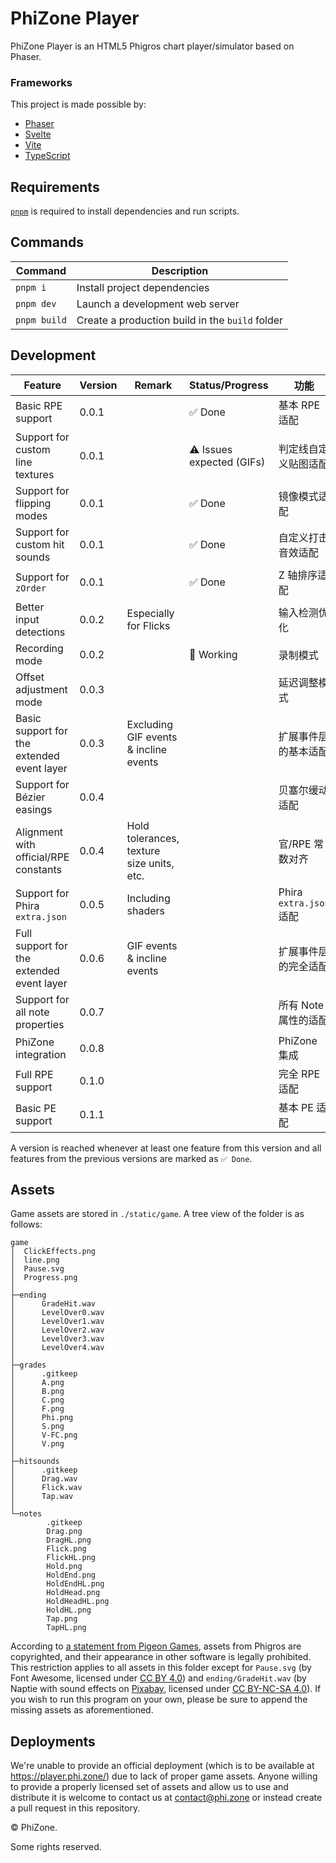 # PhiZone Player

PhiZone Player is an HTML5 Phigros chart player/simulator based on Phaser.

### Frameworks

This project is made possible by:

- [Phaser](https://github.com/phaserjs/phaser)
- [Svelte](https://github.com/sveltejs/kit)
- [Vite](https://github.com/vitejs/vite)
- [TypeScript](https://github.com/microsoft/TypeScript)

## Requirements

[`pnpm`](https://pnpm.io) is required to install dependencies and run scripts.

## Commands

| Command      | Description                                     |
| ------------ | ----------------------------------------------- |
| `pnpm i`     | Install project dependencies                    |
| `pnpm dev`   | Launch a development web server                 |
| `pnpm build` | Create a production build in the `build` folder |

## Development

| Feature                                    | Version | Remark                                    | Status/Progress           | 功能                    |
| ------------------------------------------ | ------- | ----------------------------------------- | ------------------------- | ----------------------- |
| Basic RPE support                          | 0.0.1   |                                           | ✅ Done                   | 基本 RPE 适配           |
| Support for custom line textures           | 0.0.1   |                                           | ⚠️ Issues expected (GIFs) | 判定线自定义贴图适配    |
| Support for flipping modes                 | 0.0.1   |                                           | ✅ Done                   | 镜像模式适配            |
| Support for custom hit sounds              | 0.0.1   |                                           | ✅ Done                   | 自定义打击音效适配      |
| Support for `zOrder`                       | 0.0.1   |                                           | ✅ Done                   | Z 轴排序适配            |
| Better input detections                    | 0.0.2   | Especially for Flicks                     |                           | 输入检测优化            |
| Recording mode                             | 0.0.2   |                                           | 🚧 Working                | 录制模式                |
| Offset adjustment mode                     | 0.0.3   |                                           |                           | 延迟调整模式            |
| Basic support for the extended event layer | 0.0.3   | Excluding GIF events & incline events     |                           | 扩展事件层的基本适配    |
| Support for Bézier easings                 | 0.0.4   |                                           |                           | 贝塞尔缓动适配          |
| Alignment with official/RPE constants      | 0.0.4   | Hold tolerances, texture size units, etc. |                           | 官/RPE 常数对齐         |
| Support for Phira `extra.json`             | 0.0.5   | Including shaders                         |                           | Phira `extra.json` 适配 |
| Full support for the extended event layer  | 0.0.6   | GIF events & incline events               |                           | 扩展事件层的完全适配    |
| Support for all note properties            | 0.0.7   |                                           |                           | 所有 Note 属性的适配    |
| PhiZone integration                        | 0.0.8   |                                           |                           | PhiZone 集成            |
| Full RPE support                           | 0.1.0   |                                           |                           | 完全 RPE 适配           |
| Basic PE support                           | 0.1.1   |                                           |                           | 基本 PE 适配            |

A version is reached whenever at least one feature from this version and all features from the previous versions are marked as `✅ Done`.

## Assets

Game assets are stored in `./static/game`. A tree view of the folder is as follows:

```
game
│  ClickEffects.png
│  line.png
│  Pause.svg
│  Progress.png
│
├─ending
│      GradeHit.wav
│      LevelOver0.wav
│      LevelOver1.wav
│      LevelOver2.wav
│      LevelOver3.wav
│      LevelOver4.wav
│
├─grades
│      .gitkeep
│      A.png
│      B.png
│      C.png
│      F.png
│      Phi.png
│      S.png
│      V-FC.png
│      V.png
│
├─hitsounds
│      .gitkeep
│      Drag.wav
│      Flick.wav
│      Tap.wav
│
└─notes
        .gitkeep
        Drag.png
        DragHL.png
        Flick.png
        FlickHL.png
        Hold.png
        HoldEnd.png
        HoldEndHL.png
        HoldHead.png
        HoldHeadHL.png
        HoldHL.png
        Tap.png
        TapHL.png
```

According to [a statement from Pigeon Games](https://www.bilibili.com/opus/624904779363026292), assets from Phigros are copyrighted, and their appearance in other software is legally prohibited. This restriction applies to all assets in this folder except for `Pause.svg` (by Font Awesome, licensed under [CC BY 4.0](http://creativecommons.org/licenses/by/4.0)) and `ending/GradeHit.wav` (by Naptie with sound effects on [Pixabay](https://pixabay.com), licensed under [CC BY-NC-SA 4.0](https://creativecommons.org/licenses/by-nc-sa/4.0/)). If you wish to run this program on your own, please be sure to append the missing assets as aforementioned.

## Deployments

We're unable to provide an official deployment (which is to be available at https://player.phi.zone/) due to lack of proper game assets. Anyone willing to provide a properly licensed set of assets and allow us to use and distribute it is welcome to contact us at [contact@phi.zone](mailto:contact@phi.zone) or instead create a pull request in this repository.

&copy; PhiZone.

Some rights reserved.
